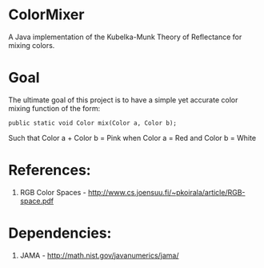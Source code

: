 ColorMixer
==========

A Java implementation of the Kubelka-Munk Theory of Reflectance for mixing colors.

Goal
==========
The ultimate goal of this project is to have a simple yet accurate color mixing function of the form:

`public static void Color mix(Color a, Color b);`

Such that Color a + Color b = Pink when Color a = Red and Color b = White

References:
==========
1) RGB Color Spaces - http://www.cs.joensuu.fi/~pkoirala/article/RGB-space.pdf

Dependencies:
==========
1) JAMA - http://math.nist.gov/javanumerics/jama/
